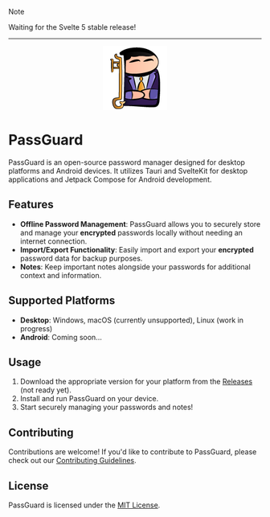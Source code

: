 > [!NOTE]  
> Waiting for the Svelte 5 stable release!

---

<p align="center">
  <img src="app-icon.png" alt="passguard-logo" />
</p>

# PassGuard

PassGuard is an open-source password manager designed for desktop platforms and Android devices. It utilizes Tauri and SvelteKit for desktop applications and Jetpack Compose for Android development.

## Features

- **Offline Password Management**: PassGuard allows you to securely store and manage your **encrypted** passwords locally without needing an internet connection.
- **Import/Export Functionality**: Easily import and export your **encrypted** password data for backup purposes.
- **Notes**: Keep important notes alongside your passwords for additional context and information.

## Supported Platforms

- **Desktop**: Windows, macOS (currently unsupported), Linux (work in progress)
- **Android**: Coming soon...

## Usage

1. Download the appropriate version for your platform from the [Releases](will-be-updated-latter) (not ready yet).
2. Install and run PassGuard on your device.
3. Start securely managing your passwords and notes!

## Contributing

Contributions are welcome! If you'd like to contribute to PassGuard, please check out our [Contributing Guidelines](CONTRIBUTING.md).

## License

PassGuard is licensed under the [MIT License](LICENSE).
